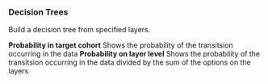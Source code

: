 ### Decision Trees

Build a decision tree from specified layers. 

**Probability in target cohort** Shows the probability of the transitsion occurring in the data
**Probability on layer level** Shows the probability of the transitsion occurring in the data divided by the sum of the options on the layers



